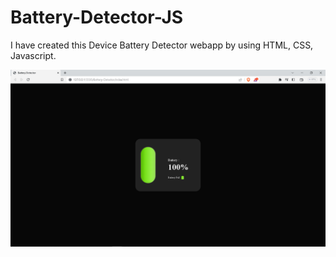 # Battery-Detector-JS

I have created this Device Battery Detector webapp by using HTML, CSS, Javascript.

![Screenshot](demo.png)
